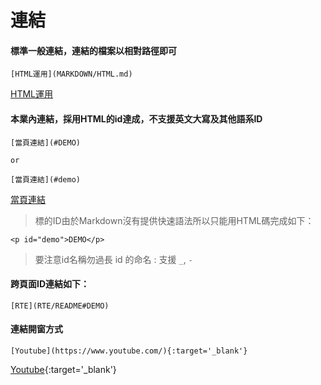# 連結

#### 標準一般連結，連結的檔案以相對路徑即可

    [HTML運用](MARKDOWN/HTML.md)

[HTML運用](MARKDOWN/HTML.md)


#### 本業內連結，採用HTML的id達成，不支援英文大寫及其他語系ID

    [當頁連結](#DEMO)

    or

    [當頁連結](#demo)

[當頁連結](#DEMO)

> 標的ID由於Markdown沒有提供快速語法所以只能用HTML碼完成如下：

    <p id="demo">DEMO</p>

> 要注意id名稱勿過長
> id 的命名 : 支援 ` _ `, ` - `

#### 跨頁面ID連結如下：

    [RTE](RTE/README#DEMO)

#### 連結開窗方式

    [Youtube](https://www.youtube.com/){:target='_blank'}


[Youtube](https://www.youtube.com/){:target='_blank'}